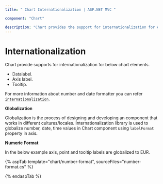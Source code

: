 ```yaml
---
title: " Chart Internationalization | ASP.NET MVC "

component: "Chart"

description: "Chart provides the support for internationalization for dataLabel, axis label and tooltip elements."
---
```


# Internationalization

Chart provide supports for internationalization for below chart elements.

* Datalabel.
* Axis label.
* Tooltip.

For more information about number and date formatter you can refer
[`internationalization`](http://ej2.syncfusion.com/documentation/base/intl.html).

<!-- markdownlint-disable MD036 -->
**Globalization**

Globalization is the process of designing and developing an component that works in different
cultures/locales.  Internationalization  library is used to globalize number, date, time values in
Chart component using  `labelFormat` property in axis.

**Numeric Format**

In the below example axis, point  and tooltip labels are globalized to EUR.

{% aspTab template="chart/number-format", sourceFiles="number-format.cs" %}

{% endaspTab %}
